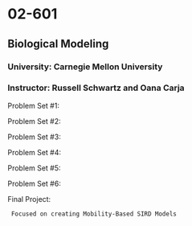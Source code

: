 # 02-601
## Biological Modeling 
### University: Carnegie Mellon University 
### Instructor: Russell Schwartz and Oana Carja
Problem Set #1:

Problem Set #2:

Problem Set #3:

Problem Set #4:

Problem Set #5:

Problem Set #6:

Final Project:

     Focused on creating Mobility-Based SIRD Models 
